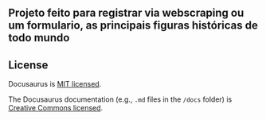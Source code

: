 ## Projeto feito para registrar via webscraping ou um formulario, as principais figuras históricas de todo mundo



## License

Docusaurus is [MIT licensed](./LICENSE).

The Docusaurus documentation (e.g., `.md` files in the `/docs` folder) is [Creative Commons licensed](./LICENSE-docs).
